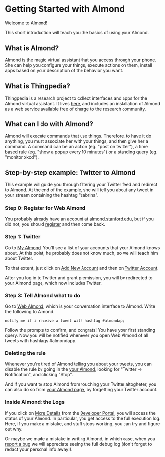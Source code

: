 # Getting Started with Almond

Welcome to Almond!

This short introduction will teach you the basics of using your Almond.

## What is Almond?

Almond is the magic virtual assistant that you access through your phone. She can
help you configure your things, execute actions on them, install apps based on
your description of the behavior you want.

## What is Thingpedia?

Thingpedia is a research project to collect interfaces and apps for the
Almond virtual assistant. It lives [here](https://thingpedia.stanford.edu/),
and includes an installation of Almond as a web service available free of charge
to the research community.

## What can I do with Almond?

Almond will execute commands that use things. Therefore, to have it do anything,
you must associate her with your things, and then give her a command. A command
can be an action (eg. "post on twitter"), a time based rule (eg. "show a popup every 10 minutes")
or a standing query (eg. "monitor xkcd").

## Step-by-step example: Twitter to Almond

This example will guide you through filtering your Twitter feed and redirect
to Almond. At the end of the example, she will tell you about any tweet in your
stream containing the hashtag "sabrina".

### Step 0: Register for Web Almond

You probably already have an account at
[almond.stanford.edu](https://almond.stanford.edu), but if you did
not, you should
[register](/user/register) and then
come back.

### Step 1: Twitter

Go to [My Almond](/me).
You'll see a list of your accounts that your Almond knows about. At this point,
he probably does not know much, so we will teach him about Twitter.

To that extent, just click on
[Add New Account](/me/devices/create?class=online)
and then on
[Twitter Account](/me/devices/oauth2/com.twitter).

After you log in to Twitter and grant premission, you will be redirected to your
Almond page, which now includes Twitter.

### Step 3: Tell Almond what to do

Go to [Web Almond](/me/conversation), which is your conversation interface to Almond.
Write the following to Almond.

	notify me if i receive a tweet with hashtag #almondapp

Follow the prompts to confirm, and congrats! You have your first standing query.
Now you will be notified whenever you open Web Almond of all tweets with hashtags \#almondapp.

### Deleting the rule

Whenever you're tired of Almond telling you about your tweets, you can disable the
rule by going in the [your Almond](/me), looking for "Twitter ⇒ Notification", and clicking "Stop".

And if you want to stop Almond from touching your Twitter
altogheter, you can also do so from [your Almond page](/me), by forgetting
your Twitter account.

### Inside Almond: the Logs

If you click on [More Details](/status) from the [Developer Portal](/thingpedia/developers),
you will access the status of your Almond. In particular, you get access
to the full execution log.
Here, if you make a mistake, and stuff stops working, you can try and figure out why.

Or maybe we made a mistake in writing Almond, in which case, when you
[report a bug](https://github.com/Stanford-IoT-Lab/thingengine-platform-cloud/issues) we will
appreciate seeing the full debug log (don't forget to redact your personal info
away!).
